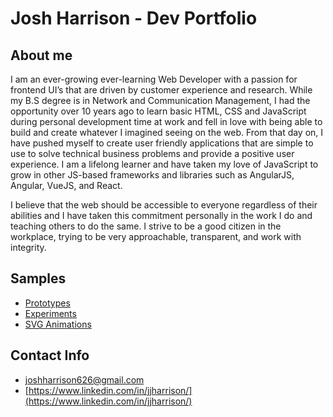 # Josh Harrison - Dev Portfolio
## About me
I am an ever-growing ever-learning Web Developer with a passion for frontend UI’s that are driven by customer experience and research. While my B.S degree is in Network and Communication Management, I had the opportunity over 10 years ago to learn basic HTML, CSS and JavaScript during personal development time at work and fell in love with being able to build and create whatever I imagined seeing on the web. From that day on, I have pushed myself to create user friendly applications that are simple to use to solve technical business problems and provide a positive user experience. I am a lifelong learner and have taken my love of JavaScript to grow in other JS-based frameworks and libraries such as AngularJS, Angular, VueJS, and React.

I believe that the web should be accessible to everyone regardless of their abilities and I have taken this commitment personally in the work I do and teaching others to do the same. I strive to be a good citizen in the workplace, trying to be very approachable, transparent, and work with integrity.

## Samples
* [Prototypes](./prototypes/)
* [Experiments](./experiments/)
* [SVG Animations](./animations/index.html)



## Contact Info
* joshharrison626@gmail.com
* [https://www.linkedin.com/in/jjharrison/](https://www.linkedin.com/in/jjharrison/)

